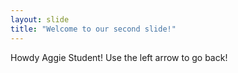 ```yaml
---
layout: slide
title: "Welcome to our second slide!"
---
```

Howdy Aggie Student!
Use the left arrow to go back!
